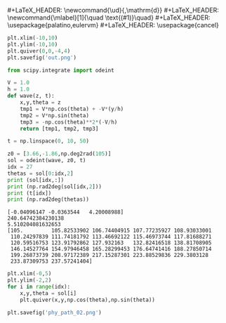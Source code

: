 #+LaTeX_HEADER: \newcommand{\ud}{\,\mathrm{d}}
#+LaTeX_HEADER: \newcommand{\mlabel}[1]{\quad \text{(#1)}\quad}
#+LaTeX_HEADER: \usepackage{palatino,eulervm}
#+LaTeX_HEADER: \usepackage{cancel}

```python
plt.xlim(-10,10)
plt.ylim(-10,10)
plt.quiver(0,0,-4,4)
plt.savefig('out.png')
```

```python
from scipy.integrate import odeint

V = 1.0
h = 1.0
def wave(z, t):
    x,y,theta = z
    tmp1 = V*np.cos(theta) + -V*(y/h)
    tmp2 = V*np.sin(theta) 
    tmp3 = -np.cos(theta)**2*(-V/h)
    return [tmp1, tmp2, tmp3]

t = np.linspace(0, 10, 50)

z0 = [3.66,-1.86,np.deg2rad(105)]
sol = odeint(wave, z0, t)
idx = 27
thetas = sol[0:idx,2]
print (sol[idx,:])
print (np.rad2deg(sol[idx,2]))
print (t[idx])
print (np.rad2deg(thetas))
```

```text
[-0.04096147 -0.0363544   4.20008988]
240.64742384230138
5.510204081632653
[105.         105.82533902 106.74404915 107.77235927 108.93033001
 110.24297839 111.74181792 113.46692122 115.46973744 117.81688271
 120.59516753 123.91792862 127.932163   132.82416518 138.81708905
 146.14527764 154.97946458 165.28299453 176.64741416 188.27850714
 199.26873739 208.97172389 217.15287301 223.88529836 229.3803128
 233.87309753 237.57241404]
```

```python
plt.xlim(-0,5)
plt.ylim(-2,2)
for i in range(idx):
    x,y,theta = sol[i]
    plt.quiver(x,y,np.cos(theta),np.sin(theta))

plt.savefig('phy_path_02.png')
```
